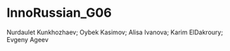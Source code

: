 # InnoRussian_G06
Nurdaulet Kunkhozhaev; Oybek Kasimov; Alisa Ivanova; Karim ElDakroury; Evgeny Ageev
